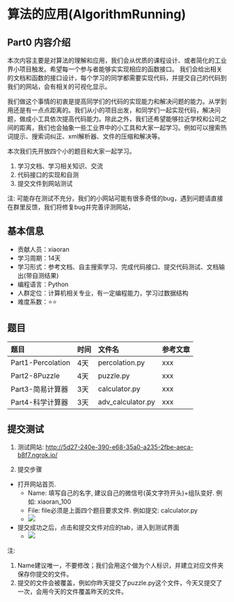 ﻿# 算法的应用(AlgorithmRunning)
## Part0 内容介绍
本次内容主要是对算法的理解和应用，我们会从优质的课程设计、或者简化的工业界小项目触发。希望每一个参与者能够实实现相应的函数接口。
我们会给出相关的文档和函数的接口设计，每个学习的同学都需要实现代码，并提交自己的代码到我们的网站，会有相关的可视化显示。


我们做这个事情的初衷是提高同学们的代码的实现能力和解决问题的能力。从学到用还是有一点点距离的。我们从小的项目出发，和同学们一起实现代码，解决问题，做成小工具依次提高代码能力。除此之外，我们还希望能够拉近学校和公司之间的距离，我们也会抽象一些工业界中的小工具和大家一起学习。例如可以搜索热词提示、搜索词纠正、xml解析器、文件的压缩和解决等。


本次我们先开放四个小的题目和大家一起学习。
1. 学习文档、学习相关知识、交流
2. 代码接口的实现和自测
3. 提交文件到网站测试 

注: 可能存在测试不充分，我们的小网站可能有很多奇怪的bug，遇到问题请直接在群里反馈，我们将修复bug并完善评测网站，

## 基本信息
- 贡献人员：xiaoran
- 学习周期：14天
- 学习形式：参考文档、自主搜索学习、完成代码接口、提交代码测试、文档输出(带自测结果)
- 编程语言：Python
- 人群定位：计算机相关专业，有一定编程能力，学习过数据结构
- 难度系数：⭐⭐

## 题目

|题目|时间|文件名|参考文章|
|:---|---|:---|:---|
|Part1-Percolation|4天|percolation.py|xxx|
|Part2-8Puzzle|4天|puzzle.py|xxx|
|Part3-简易计算器|3天|calculator.py|xxx|
|Part4-科学计算器|3天|adv_calculator.py|xxx|


## 提交测试
1. 测试网站: http://5d27-240e-390-e68-35a0-a235-2fbe-aeca-b8f7.ngrok.io/

2. 提交步骤
- 打开网站首页.
  - Name: 填写自己的名字, 建议自己的微信号(英文字符开头)+组队变好. 例如: xiaoran_100
  - File: file必须是上面四个题目要求文件. 例如提交: calculator.py
  - <img src="https://i.ibb.co/j9Y4NQW/main-1.png"/> 
- 提交成功之后，点击和提交文件对应的tab，进入到测试界面
  - <img src="https://i.ibb.co/FmswBnW/main-2.png"/> 


注: 
1. Name建议唯一，不要修改；我们会用这个做为个人标识，并建立对应文件夹保存你提交的文件。
2. 提交的文件会被覆盖，例如你昨天提交了puzzle.py这个文件，今天又提交了一次，会用今天的文件覆盖昨天的文件。 
